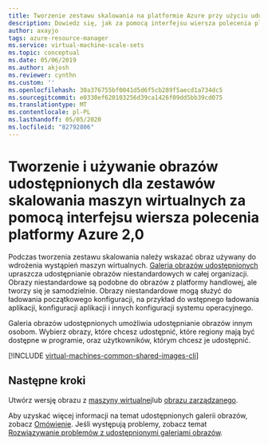 ```yaml
---
title: Tworzenie zestawu skalowania na platformie Azure przy użyciu udostępnionych obrazów maszyn wirtualnych
description: Dowiedz się, jak za pomocą interfejsu wiersza polecenia platformy Azure utworzyć udostępnione obrazy maszyn wirtualnych służące do wdrażania zestawów skalowania maszyn wirtualnych na platformie Azure.
author: axayjo
tags: azure-resource-manager
ms.service: virtual-machine-scale-sets
ms.topic: conceptual
ms.date: 05/06/2019
ms.author: akjosh
ms.reviewer: cynthn
ms.custom: ''
ms.openlocfilehash: 30a376755bf0041d5d6f5cb289f5aecd1a734dc5
ms.sourcegitcommit: e0330ef620103256d39ca1426f09dd5bb39cd075
ms.translationtype: MT
ms.contentlocale: pl-PL
ms.lasthandoff: 05/05/2020
ms.locfileid: "82792806"
---
```

# <a name="create-and-use-shared-images-for-virtual-machine-scale-sets-with-the-azure-cli-20"></a>Tworzenie i używanie obrazów udostępnionych dla zestawów skalowania maszyn wirtualnych za pomocą interfejsu wiersza polecenia platformy Azure 2,0

Podczas tworzenia zestawu skalowania należy wskazać obraz używany do wdrożenia wystąpień maszyn wirtualnych. [Galeria obrazów udostępnionych](shared-image-galleries.md) upraszcza udostępnianie obrazów niestandardowych w całej organizacji. Obrazy niestandardowe są podobne do obrazów z platformy handlowej, ale tworzy się je samodzielnie. Obrazy niestandardowe mogą służyć do ładowania początkowego konfiguracji, na przykład do wstępnego ładowania aplikacji, konfiguracji aplikacji i innych konfiguracji systemu operacyjnego. 

Galeria obrazów udostępnionych umożliwia udostępnianie obrazów innym osobom. Wybierz obrazy, które chcesz udostępnić, które regiony mają być dostępne w programie, oraz użytkowników, którym chcesz je udostępnić. 


[!INCLUDE [virtual-machines-common-shared-images-cli](../../includes/virtual-machines-common-shared-images-cli.md)]


## <a name="next-steps"></a>Następne kroki

Utwórz wersję obrazu z [maszyny wirtualnej](../virtual-machines/image-version-vm-cli.md)lub [obrazu zarządzanego](../virtual-machines/image-version-managed-image-cli.md).

Aby uzyskać więcej informacji na temat udostępnionych galerii obrazów, zobacz [Omówienie](shared-image-galleries.md). Jeśli występują problemy, zobacz temat [Rozwiązywanie problemów z udostępnionymi galeriami obrazów](troubleshooting-shared-images.md).
